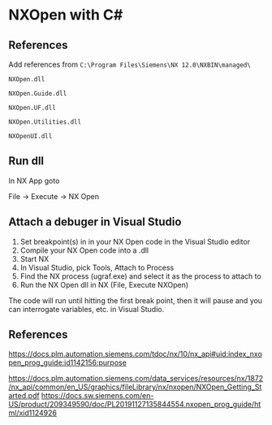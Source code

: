 # NXOpen with C#

## References
Add references from 
`C:\Program Files\Siemens\NX 12.0\NXBIN\managed\`

`NXOpen.dll`

`NXOpen.Guide.dll`

`NXOpen.UF.dll`

`NXOpen.Utilities.dll`

`NXOpenUI.dll`

## Run dll

In NX App goto

File -> Execute -> NX Open 


## Attach a debuger in Visual Studio

1. Set breakpoint(s) in in your NX Open code in the Visual Studio editor
2. Compile your NX Open code into a .dll
3. Start NX
4. In Visual Studio, pick Tools, Attach to Process
5. Find the NX process (ugraf.exe) and select it as the process to attach to
6. Run the NX Open dll in NX (File, Execute NXOpen)

The code will run until hitting the first break point, then it will pause and you can interrogate variables, etc. in Visual Studio.

## References

https://docs.plm.automation.siemens.com/tdoc/nx/10/nx_api#uid:index_nxopen_prog_guide:id1142156:purpose

https://docs.plm.automation.siemens.com/data_services/resources/nx/1872/nx_api/common/en_US/graphics/fileLibrary/nx/nxopen/NXOpen_Getting_Started.pdf
https://docs.sw.siemens.com/en-US/product/209349590/doc/PL20191127135844554.nxopen_prog_guide/html/xid1124926

